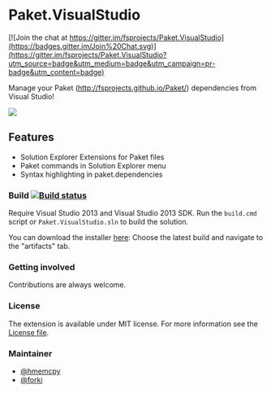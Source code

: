 Paket.VisualStudio
==================

[![Join the chat at https://gitter.im/fsprojects/Paket.VisualStudio](https://badges.gitter.im/Join%20Chat.svg)](https://gitter.im/fsprojects/Paket.VisualStudio?utm_source=badge&utm_medium=badge&utm_campaign=pr-badge&utm_content=badge)

Manage your Paket (http://fsprojects.github.io/Paket/) dependencies from Visual Studio!

![](https://raw.githubusercontent.com/fsprojects/Paket.VisualStudio/master/docs/files/img/paket.visualstudio.png)

Features
--------

* Solution Explorer Extensions for Paket files
* Paket commands in Solution Explorer menu
* Syntax highlighting in paket.dependencies


### Build [![Build status](https://ci.appveyor.com/api/projects/status/do913wfhcmnit5ps/branch/master?svg=true)](https://ci.appveyor.com/project/SteffenForkmann/paket-visualstudio/branch/master)

Require Visual Studio 2013 and Visual Studio 2013 SDK. 
Run the `build.cmd` script or `Paket.VisualStudio.sln` to build the solution.

You can download the installer [here](https://ci.appveyor.com/project/SteffenForkmann/paket-visualstudio/history):
Choose the latest build and navigate to the "artifacts" tab.

### Getting involved
                                      
Contributions are always welcome.

### License
The extension is available under MIT license. For more information see the [License file](LICENSE.txt).

### Maintainer

- [@hmemcpy](https://github.com/hmemcpy)
- [@forki](https://github.com/forki)

